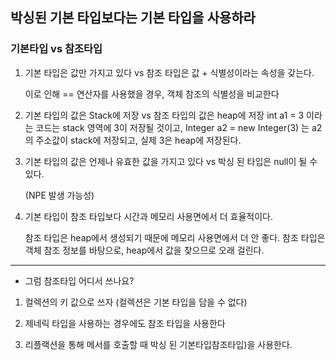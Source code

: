 ## 박싱된 기본 타입보다는 기본 타입을 사용하라 

### 기본타입 vs 참조타입
1) 기본 타입은 값만 가지고 있다 vs 참조 타입은 값 + 식별성이라는 속성을 갖는다.
    
    이로 인해 == 연산자를 사용했을 경우, 객체 참조의 식별성을 비교한다


2) 기본 타입의 값은 Stack에 저장 vs 참조 타입의 값은 heap에 저장
    int a1 = 3 이라는 코드는 stack 영역에 3이 저장될 것이고, 
    Integer a2 = new Integer(3) 는 a2의 주소값이 stack에 저장되고, 실제 3은 heap에 저장된다.


3) 기본 타입의 값은 언제나 유효한 값을 가지고 있다 vs 박싱 된 타입은 null이 될 수 있다.
    
    (NPE 발생 가능성)


4) 기본 타입이 참조 타입보다 시간과 메모리 사용면에서 더 효율적이다.

    참조 타입은 heap에서 생성되기 때문에 메모리 사용면에서 더 안 좋다. 참조 타입은 객체 참조 정보를 바탕으로, heap에서 값을 찾으므로 오래 걸린다.

-----

* 그럼 참조타입 어디서 쓰나요?
1. 컬렉션의 키 값으로 쓰자 (컬렉션은 기본 타입을 담을 수 없다)

2. 제네릭 타입을 사용하는 경우에도 참조 타입을 사용한다

3. 리플랙션을 통해 메서를 호출할 때 박싱 된 기본타입참조타입)을 사용한다.


